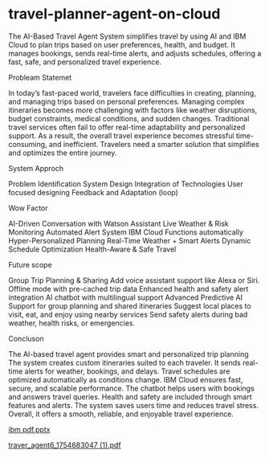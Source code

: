 # travel-planner-agent-on-cloud
The AI-Based Travel Agent System simplifies travel by using AI and IBM Cloud to plan trips based on user preferences, health, and budget. It manages bookings, sends real-time alerts, and adjusts schedules, offering a fast, safe, and personalized travel experience.

Probleam Statemet


In today’s fast-paced world, travelers face difficulties in creating, planning, and managing trips based on
personal preferences. Managing complex itineraries becomes more challenging with factors like weather 
disruptions, budget constraints, medical conditions, and sudden changes. Traditional travel services often 
fail to offer real-time adaptability and personalized support. As a result, the overall travel experience 
becomes stressful time-consuming, and inefficient. Travelers need a smarter solution that simplifies and optimizes the entire journey.

System Approch

Problem Identification
System Design
Integration of Technologies
User focused designing
Feedback and Adaptation (loop)

Wow Factor 

AI-Driven Conversation with Watson Assistant
Live Weather & Risk Monitoring Automated Alert System
IBM Cloud Functions automatically 
Hyper-Personalized Planning
Real-Time Weather + Smart Alerts
Dynamic Schedule Optimization
Health-Aware & Safe Travel


Future scope 

Group Trip Planning & Sharing
Add voice assistant support like Alexa or Siri.
Offline mode with pre-cached trip data
Enhanced health and safety alert integration
AI chatbot with multilingual support
Advanced Predictive AI
Support for group planning and shared itineraries
Suggest local places to visit, eat, and enjoy using nearby services
Send safety alerts during bad weather, health risks, or emergencies.

Concluson 

The AI-based travel agent provides smart and personalized trip planning
The system creates custom itineraries suited to each traveler.
It sends real-time alerts for weather, bookings, and delays.
Travel schedules are optimized automatically as conditions change.
IBM Cloud ensures fast, secure, and scalable performance.
The chatbot helps users with bookings and answers travel queries.
Health and safety are included through smart features and alerts.
The system saves users time and reduces travel stress.
Overall, it offers a smooth, reliable, and enjoyable travel experience.




[ibm pdf.pptx](https://github.com/user-attachments/files/21580872/ibm.pdf.pptx)


[traver_agent6_1754683047 (1).pdf](https://github.com/user-attachments/files/21690726/traver_agent6_1754683047.1.pdf)



